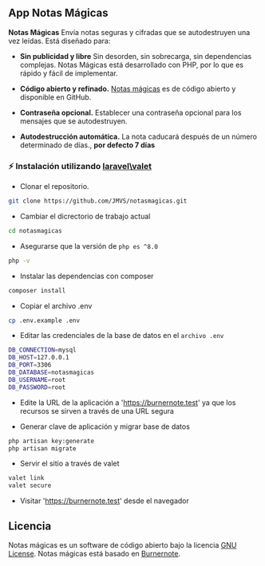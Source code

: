 ## App Notas Mágicas

**Notas Mágicas** Envía notas seguras y cifradas que se autodestruyen una vez leídas. Está diseñado para:

* **Sin publicidad y libre** Sin desorden, sin sobrecarga, sin dependencias complejas. Notas Mágicas está desarrollado con PHP, por lo que es rápido y fácil de implementar.

* **Código abierto y refinado.** [Notas mágicas](https://github.com/JMVS/notasmagicas) es de código abierto y disponible en GitHub.

* **Contraseña opcional.** Establecer una contraseña opcional para los mensajes que se autodestruyen.

* **Autodestrucción automática.** La nota caducará después de un número determinado de días., **por defecto 7 días**


### :zap: Instalación utilizando [laravel\valet](https://laravel.com/docs/10.x/valet)

- Clonar el repositorio.
```bash
git clone https://github.com/JMVS/notasmagicas.git
```

- Cambiar el dicrectorio de trabajo actual
```bash
cd notasmagicas
```

- Asegurarse que la versión de `php es ^8.0`
```bash
php -v
```

- Instalar las dependencias con composer
```bash
composer install
```

- Copiar el archivo .env 
```bash
cp .env.example .env
```

- Editar las credenciales de la base de datos en el `archivo .env`
```bash
DB_CONNECTION=mysql
DB_HOST=127.0.0.1
DB_PORT=3306
DB_DATABASE=notasmagicas
DB_USERNAME=root
DB_PASSWORD=root
```

- Edite la URL de la aplicación a 'https://burnernote.test' ya que los recursos se sirven a través de una URL segura

- Generar clave de aplicación y migrar base de datos
```bash
php artisan key:generate
php artisan migrate
```

- Servir el sitio a través de valet
```bash
valet link
valet secure
```

- Visitar 'https://burnernote.test' desde el navegador


## Licencia
Notas mágicas es un software de código abierto bajo la licencia [GNU License](https://github.com/Gigamick/burnernote/blob/main/LICENSE).
Notas mágicas está basado en [Burnernote](https://github.com/Gigamick/burnernote/).
